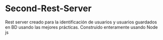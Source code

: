 # Second-Rest-Server
Rest server creado  para la identificación de usuarios y usuarios guardados en BD usando las mejores prácticas.
Construido enteramente usando Node js
